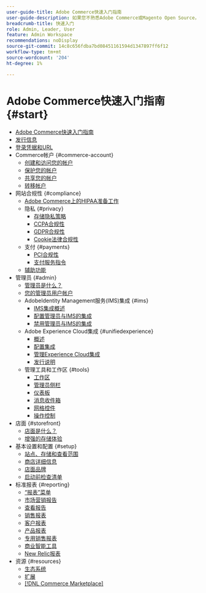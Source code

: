 ```yaml
---
user-guide-title: Adobe Commerce快速入门指南
user-guide-description: 如果您不熟悉Adobe Commerce或Magento Open Source，请了解 [!DNL Commerce] 生态系统，按照客户历程探索您的商店，并了解主要功能。
breadcrumb-title: 快速入门
role: Admin, Leader, User
feature: Admin Workspace
recommendations: noDisplay
source-git-commit: 14c8c656fdba7bd08451161594d1347897ff6f12
workflow-type: tm+mt
source-wordcount: '204'
ht-degree: 1%

---
```



# Adobe Commerce快速入门指南 {#start}

+ [Adobe Commerce快速入门指南](guide-overview.md)
+ [发行信息](about-this-release.md)
+ [登录凭据和URL](login-urls.md)
+ Commerce帐户 {#commerce-account}
   + [创建和访问您的帐户](commerce-account-create.md)
   + [保护您的帐户](commerce-account-secure.md)
   + [共享您的帐户](commerce-account-share.md)
   + [转移帐户](commerce-account-transfer.md)
+ 网站合规性 {#compliance}
   + [Adobe Commerce上的HIPAA准备工作](hipaa-ready-service.md)
   + 隐私 {#privacy}
      + [存储隐私策略](privacy-policy.md)
      + [CCPA合规性](compliance-ccpa.md)
      + [GDPR合规性](compliance-gdpr.md)
      + [Cookie法律合规性](compliance-cookie-law.md)
   + 支付 {#payments}
      + [PCI合规性](compliance-pci.md)
      + [支付服务指令](compliance-payment-services-directive.md)
   + [辅助功能](navigation-accessibility.md)
+ 管理员 {#admin}
   + [管理员是什么？](admin.md)
   + [您的管理员用户帐户](admin-signin.md)
   + AdobeIdentity Management服务(IMS)集成 {#ims}
      + [IMS集成概述](adobe-ims-integration-overview.md)
      + [配置管理员与IMS的集成](adobe-ims-config.md)
      + [禁用管理员与IMS的集成](adobe-ims-disable.md)
   + Adobe Experience Cloud集成 {#unifiedexperience}
      + [概述](admin-unified-experience-integration-overview.md)
      + [配置集成](admin-unified-experience-integration-configure.md)
      + [管理Experience Cloud集成](admin-unified-experience-integration-manage.md)
      + [发行说明](admin-unified-experience-release-notes.md)
   + 管理工具和工作区 {#tools}
      + [工作区](admin-workspace.md)
      + [管理员侧栏](admin-menu.md)
      + [仪表板](admin-dashboard.md)
      + [消息收件箱](admin-message-inbox.md)
      + [网格控件](admin-grid-controls.md)
      + [操作控制](admin-actions-control.md)
+ 店面 {#storefront}
   + [店面是什么？](storefront.md)
   + [增强的存储体验](enhanced-experiences.md)
+ 基本设置和配置 {#setup}
   + [站点、存储和查看范围](websites-stores-views.md)
   + [商店详细信息](store-details.md)
   + [店面品牌](storefront-branding.md)
   + [启动前检查清单](prelaunch-checklist.md)
+ 标准报表  {#reporting}
   + [“报表”菜单](reports-menu.md)
   + [市场营销报告](marketing-reports.md)
   + [查看报告](review-reports.md)
   + [销售报表](sales-reports.md)
   + [客户报表](customer-reports.md)
   + [产品报表](product-reports.md)
   + [专用销售报表](private-sales-reports.md)
   + [商业智能工具](business-intelligence.md)
   + [New Relic报表](new-relic-reporting.md)
+ 资源 {#resources}
   + [生态系统](resources.md)
   + [扩展](extensions.md)
   + [[!DNL Commerce Marketplace]](commerce-marketplace.md)
